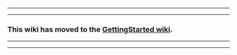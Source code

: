
---



---


### This wiki has moved to the [GettingStarted wiki](http://code.google.com/p/gwt-dnd/wiki/GettingStarted). ###


---



---

